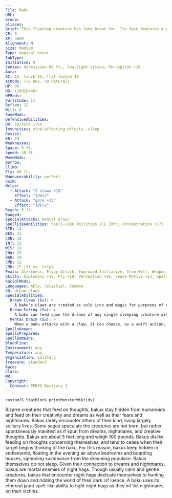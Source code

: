 ```yaml
---
File: Baku
URL: 
Group: 
aliases: 
Brief: This floating creature has long brown fur. Its face features a pair of long tusks and a curious elongated trunk for a snout.
CR: 8
XP: 4800
Alignment: N
Size: Medium
Type: magical beast
SubType: 
Initiative: 9
Senses: darkvision 60 ft., low-light vision; Perception +16
Aura: 
AC: 15, touch 15, flat-footed 10
ACMods: (+5 Dex, +0 natural)
HP: 95
HD: (10d10+40)
HPMods: 
Fortitude: 11
Reflex: 12
Will: 8
SaveMods: 
DefensiveAbilities: 
DR: 10/cold iron
Immunities: mind-affecting effects, sleep
Resist: 
SR: 19
Weaknesses: 
Space: 5 ft.
Speed: 30 ft.
MoveMods: 
Burrow: 
Climb: 
Fly: 60 ft.
Maneuverability: perfect
Swim: 
Melee: 
  - Attack: "2 claws +15"
    Effect: "1d4+2"
  - Attack: "gore +15"
    Effect: "1d6+2"
Reach: 5 ft.
Ranged: 
SpecialAttacks: mental drain
SpellLikeAbilities: Spell-Like Abilities (CL 10th; concentration +17)  At Will-invisibility, lullaby, sleep (DC 18)  3/day-deep slumber (DC 20), dream  1/day-ethereal jaunt, modify memory (DC 21)
STR: 14
DEX: 21
CON: 18
INT: 15
WIS: 16
CHA: 25
BAB: 10
CMB: 12
CMD: 27 (31 vs. trip)
Feats: Alertness, Flyby Attack, Improved Initiative, Iron Will, Weapon Finesse
Skills: Diplomacy +15, Fly +18, Perception +16, Sense Motive +13, Spellcraft +8, Stealth +16
RacialMods: 
Languages: Aklo, Celestial, Common
SQ: dream claws
SpecialAbilities:
  Dream Claws (Ex): >
    A baku's claws are treated as cold iron and magic for purposes of overcoming damage reduction.
  Dream Eating (Su): >
    A baku can feed upon the dreams of any single sleeping creature within 100 feet. Alternatively, the baku can feed upon the dreams of a creature that it manages to contact with its dream spell-like ability. A creature can resist this effect with a DC 22 Will save. When a baku feeds in this way, it can elect to consume only nightmares or all dreams. If it only consumes nightmares, the target creature is immune to the effects of the nightmare spell, the dream haunting ability of the night hag, and other similar attacks for that period of sleep. If the baku instead feeds on all of the creature's dreams, that creature is fatigued upon waking and does not gain any benefits it would have received from sleep, such as natural healing or the ability to regain spells after resting. This is a mind-affecting sleep effect. The save DC is Charisma-based.
  Mental Drain (Su): >
    When a baku attacks with a claw, it can choose, as a swift action, to deal 1d4 points of Intelligence damage on that attack. A DC 22 Will save negates this ability damage. The save DC is Charisma-based.
SpellsKnown: 
SpellsPrepared: 
SpellDomains: 
Bloodline: 
Environment: any
Temperature: any
Organization: solitary
Treasure: standard
Race: 
Class: 
MR: 
Copyright:
  Content: PFRPG Bestiary 3
---
```

```dataviewjs
customJS.Statblock.printMonsterWiki(dv)
```
Bizarre creatures that feed on thoughts, bakus stay hidden from humanoids and feed on their creativity and dreams as well as their fears and nightmares. Bakus rarely encounter others of their kind, living largely solitary lives. Some sages speculate the creatures are not born, but rather spontaneously manifest as if spun from dreams, nightmares, and creative thoughts. Bakus are about 5 feet long and weigh 100 pounds.  Bakus dislike feeding on thoughts concerning themselves, and tend to cease when their target begins thinking of the baku. For this reason, bakus keep hidden in settlements, floating in the evening air above bedrooms and boarding houses, siphoning sustenance from the dreaming populace. Bakus themselves do not sleep.  Given their connection to dreams and nightmares, bakus are mortal enemies of night hags. Though usually calm and gentle creatures, bakus that encounter night hags dedicate themselves to hunting them down and ridding the world of their dark inf luence. A baku uses its ethereal jaunt spell-like ability to fight night hags as they inf lict nightmares on their victims.
